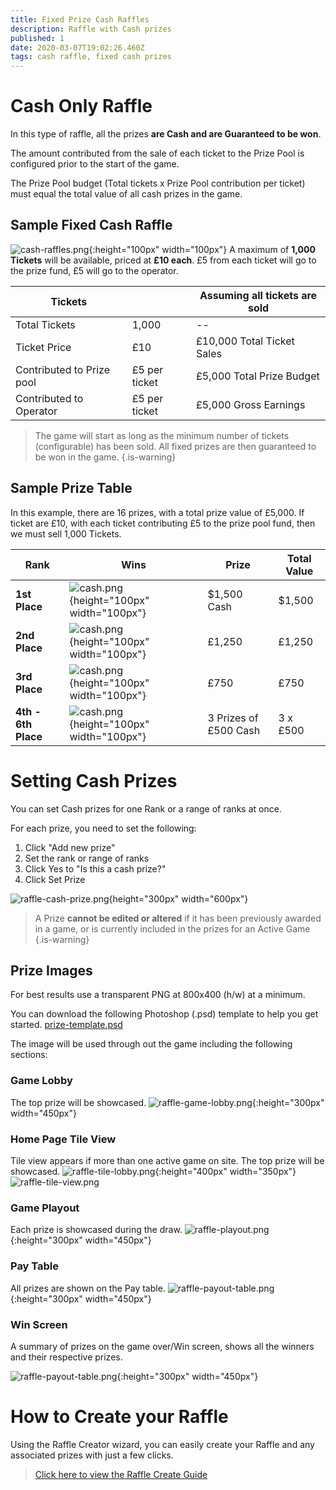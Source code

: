 ```yaml
---
title: Fixed Prize Cash Raffles
description: Raffle with Cash prizes
published: 1
date: 2020-03-07T19:02:26.460Z
tags: cash raffle, fixed cash prizes
---
```



# Cash Only Raffle

In this type of raffle, all the prizes **are Cash and are Guaranteed to be won**.

The amount contributed from the sale of each ticket to the Prize Pool is configured prior to the start of the game. 

The Prize Pool budget (Total tickets x Prize Pool contribution per ticket) must equal the total value of all cash prizes in the game.



## Sample Fixed Cash Raffle
![cash-raffles.png](/cash-raffles.png){:height="100px" width="100px"}
A maximum of **1,000 Tickets** will be available, priced at **£10 each**. 
£5 from each ticket will go to the prize fund, £5 will go to the operator.

|Tickets | | Assuming all tickets are sold| 
|--| --| --| 
|Total Tickets| 1,000 | --| 
|Ticket Price| £10 | £10,000 Total Ticket Sales | 
|Contributed to Prize pool| £5 per ticket| £5,000 Total Prize Budget|
|Contributed to Operator| £5 per ticket | £5,000 Gross Earnings| 


> The game will start as long as the minimum number of tickets (configurable) has been sold. All fixed prizes are then guaranteed to be won in the game. 
{.is-warning}


## Sample Prize Table

In this example, there are 16 prizes, with a total prize value of £5,000.
If ticket are £10, with each ticket contributing £5 to the prize pool fund, then we must sell 1,000 Tickets.

| Rank     | Wins  | Prize | Total Value      |        
|---------------|---------|----------------------------------|--|
| **1st Place**   | ![cash.png](/cash.png){height="100px" width="100px"} |      $1,500 Cash            | $1,500           |           
| **2nd Place**     |![cash.png](/cash.png){height="100px" width="100px"}  | £1,250             | £1,250            |        
| **3rd Place**      | ![cash.png](/cash.png){height="100px" width="100px"}  | £750                        | £750     |    
| **4th - 6th Place**     |![cash.png](/cash.png){height="100px" width="100px"}   | 3 Prizes of £500 Cash                       | 3 x £500      |      



# Setting Cash Prizes

You can set Cash prizes for one Rank or a range of ranks at once.

For each prize, you need to set the following:

1. Click "Add new prize"
2. Set the rank or range of ranks
2. Click Yes to "Is this a cash prize?"
3. Click Set Prize

![raffle-cash-prize.png](/raffle-cash-prize.png){height="300px" width="600px"}  

> A Prize **cannot be edited or altered** if it has been previously awarded in a game, or is currently included in the prizes for an Active Game
{.is-warning}



## Prize Images

For best results use a transparent PNG at 800x400 (h/w) at a minimum.

You can download the following Photoshop (.psd) template to help you get started.
[prize-template.psd](/prize-template.psd)

The image will be used through out the game including the following sections:

### Game Lobby
The top prize will be showcased.
![raffle-game-lobby.png](/raffle-game-lobby.png){:height="300px" width="450px"}

### Home Page Tile View 
Tile view appears if more than one active game on site. The top prize will be showcased.
![raffle-tile-lobby.png](/raffle-tile-lobby.png){:height="400px" width="350px"}
![raffle-tile-view.png](/raffle-tile-view.png)


### Game Playout
Each prize is showcased during the draw.
![raffle-playout.png](/raffle-playout.png){:height="300px" width="450px"}

### Pay Table

All prizes are shown on the Pay table.
![raffle-payout-table.png](/raffle-payout-table.png){:height="300px" width="450px"}

### Win Screen

A summary of prizes on the game over/Win screen, shows all the winners and their respective prizes.


![raffle-payout-table.png](/raffle-win-screen.png){:height="300px" width="450px"}




# How to Create your Raffle

Using the Raffle Creator wizard, you can easily create your Raffle and any associated prizes with just a few clicks.

> [Click here to view the Raffle Create Guide](https://docs.bonoboplc.com/administration/games/raffle)

